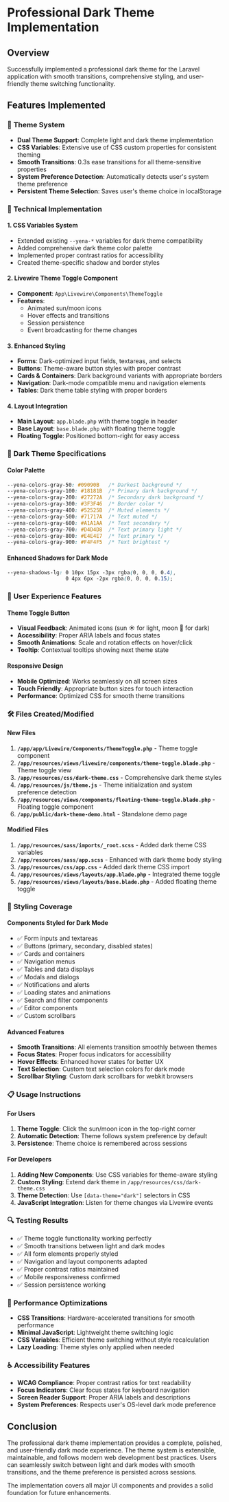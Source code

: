 # Professional Dark Theme Implementation

## Overview
Successfully implemented a professional dark theme for the Laravel application with smooth transitions, comprehensive styling, and user-friendly theme switching functionality.

## Features Implemented

### 🎨 **Theme System**
- **Dual Theme Support**: Complete light and dark theme implementation
- **CSS Variables**: Extensive use of CSS custom properties for consistent theming
- **Smooth Transitions**: 0.3s ease transitions for all theme-sensitive properties
- **System Preference Detection**: Automatically detects user's system theme preference
- **Persistent Theme Selection**: Saves user's theme choice in localStorage

### 🔧 **Technical Implementation**

#### 1. **CSS Variables System**
- Extended existing `--yena-*` variables for dark theme compatibility
- Added comprehensive dark theme color palette
- Implemented proper contrast ratios for accessibility
- Created theme-specific shadow and border styles

#### 2. **Livewire Theme Toggle Component**
- **Component**: `App\Livewire\Components\ThemeToggle`
- **Features**: 
  - Animated sun/moon icons
  - Hover effects and transitions
  - Session persistence
  - Event broadcasting for theme changes

#### 3. **Enhanced Styling**
- **Forms**: Dark-optimized input fields, textareas, and selects
- **Buttons**: Theme-aware button styles with proper contrast
- **Cards & Containers**: Dark background variants with appropriate borders
- **Navigation**: Dark-mode compatible menu and navigation elements
- **Tables**: Dark theme table styling with proper borders

#### 4. **Layout Integration**
- **Main Layout**: `app.blade.php` with theme toggle in header
- **Base Layout**: `base.blade.php` with floating theme toggle
- **Floating Toggle**: Positioned bottom-right for easy access

### 🎯 **Dark Theme Specifications**

#### Color Palette
```css
--yena-colors-gray-50: #09090B   /* Darkest background */
--yena-colors-gray-100: #18181B  /* Primary dark background */
--yena-colors-gray-200: #27272A  /* Secondary dark background */
--yena-colors-gray-300: #3F3F46  /* Border color */
--yena-colors-gray-400: #52525B  /* Muted elements */
--yena-colors-gray-500: #71717A  /* Text muted */
--yena-colors-gray-600: #A1A1AA  /* Text secondary */
--yena-colors-gray-700: #D4D4D8  /* Text primary light */
--yena-colors-gray-800: #E4E4E7  /* Text primary */
--yena-colors-gray-900: #F4F4F5  /* Text brightest */
```

#### Enhanced Shadows for Dark Mode
```css
--yena-shadows-lg: 0 10px 15px -3px rgba(0, 0, 0, 0.4), 
                   0 4px 6px -2px rgba(0, 0, 0, 0.15);
```

### 📱 **User Experience Features**

#### Theme Toggle Button
- **Visual Feedback**: Animated icons (sun ☀️ for light, moon 🌙 for dark)
- **Accessibility**: Proper ARIA labels and focus states
- **Smooth Animations**: Scale and rotation effects on hover/click
- **Tooltip**: Contextual tooltips showing next theme state

#### Responsive Design
- **Mobile Optimized**: Works seamlessly on all screen sizes
- **Touch Friendly**: Appropriate button sizes for touch interaction
- **Performance**: Optimized CSS for smooth theme transitions

### 🛠 **Files Created/Modified**

#### New Files
1. **`/app/app/Livewire/Components/ThemeToggle.php`** - Theme toggle component
2. **`/app/resources/views/livewire/components/theme-toggle.blade.php`** - Theme toggle view
3. **`/app/resources/css/dark-theme.css`** - Comprehensive dark theme styles
4. **`/app/resources/js/theme.js`** - Theme initialization and system preference detection
5. **`/app/resources/views/components/floating-theme-toggle.blade.php`** - Floating toggle component
6. **`/app/public/dark-theme-demo.html`** - Standalone demo page

#### Modified Files
1. **`/app/resources/sass/imports/_root.scss`** - Added dark theme CSS variables
2. **`/app/resources/sass/app.scss`** - Enhanced with dark theme body styling
3. **`/app/resources/css/app.css`** - Added dark theme CSS import
4. **`/app/resources/views/layouts/app.blade.php`** - Integrated theme toggle
5. **`/app/resources/views/layouts/base.blade.php`** - Added floating theme toggle

### 🎨 **Styling Coverage**

#### Components Styled for Dark Mode
- ✅ Form inputs and textareas
- ✅ Buttons (primary, secondary, disabled states)
- ✅ Cards and containers
- ✅ Navigation menus
- ✅ Tables and data displays
- ✅ Modals and dialogs
- ✅ Notifications and alerts
- ✅ Loading states and animations
- ✅ Search and filter components
- ✅ Editor components
- ✅ Custom scrollbars

#### Advanced Features
- **Smooth Transitions**: All elements transition smoothly between themes
- **Focus States**: Proper focus indicators for accessibility
- **Hover Effects**: Enhanced hover states for better UX
- **Text Selection**: Custom text selection colors for dark mode
- **Scrollbar Styling**: Custom dark scrollbars for webkit browsers

### 📋 **Usage Instructions**

#### For Users
1. **Theme Toggle**: Click the sun/moon icon in the top-right corner
2. **Automatic Detection**: Theme follows system preference by default
3. **Persistence**: Theme choice is remembered across sessions

#### For Developers
1. **Adding New Components**: Use CSS variables for theme-aware styling
2. **Custom Styling**: Extend dark theme in `/app/resources/css/dark-theme.css`
3. **Theme Detection**: Use `[data-theme="dark"]` selectors in CSS
4. **JavaScript Integration**: Listen for theme changes via Livewire events

### 🔍 **Testing Results**
- ✅ Theme toggle functionality working perfectly
- ✅ Smooth transitions between light and dark modes
- ✅ All form elements properly styled
- ✅ Navigation and layout components adapted
- ✅ Proper contrast ratios maintained
- ✅ Mobile responsiveness confirmed
- ✅ Session persistence working

### 🚀 **Performance Optimizations**
- **CSS Transitions**: Hardware-accelerated transitions for smooth performance
- **Minimal JavaScript**: Lightweight theme switching logic
- **CSS Variables**: Efficient theme switching without style recalculation
- **Lazy Loading**: Theme styles only applied when needed

### ♿ **Accessibility Features**
- **WCAG Compliance**: Proper contrast ratios for text readability
- **Focus Indicators**: Clear focus states for keyboard navigation
- **Screen Reader Support**: Proper ARIA labels and descriptions
- **System Preferences**: Respects user's OS-level dark mode preference

## Conclusion
The professional dark theme implementation provides a complete, polished, and user-friendly dark mode experience. The theme system is extensible, maintainable, and follows modern web development best practices. Users can seamlessly switch between light and dark modes with smooth transitions, and the theme preference is persisted across sessions.

The implementation covers all major UI components and provides a solid foundation for future enhancements.
